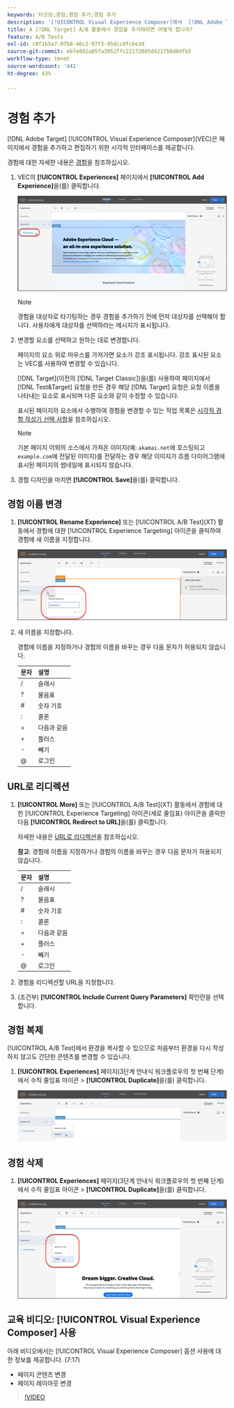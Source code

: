 ```yaml
---
keywords: 타깃팅;경험;경험 추가;경험 추가
description: '[!UICONTROL Visual Experience Composer]에서  [!DNL Adobe Target] (VEC)을(를) 사용하는 방법을 알아봅니다.'
title: A [!DNL Target] A/B 활동에서 경험을 추가하려면 어떻게 합니까?
feature: A/B Tests
exl-id: c0f1b5a7-07b0-46c2-97f3-95dcc0fcbe3d
source-git-commit: eb7e892a85fa3952ffc22172085d421756d0dfb5
workflow-type: tm+mt
source-wordcount: '441'
ht-degree: 43%

---
```


# 경험 추가

[!DNL Adobe Target] [!UICONTROL Visual Experience Composer]&#x200B;(VEC)은 페이지에서 경험을 추가하고 편집하기 위한 시각적 인터페이스를 제공합니다.

경험에 대한 자세한 내용은 [경험](/help/main/c-experiences/experiences.md#concept_A2E10F6AFB3D4AEAB6951EE14688848D)을 참조하십시오.

1. VEC의 **[!UICONTROL Experiences]** 페이지에서 **[!UICONTROL Add Experience]**&#x200B;을(를) 클릭합니다.

   ![경험 추가 선택 사항](/help/main/c-activities/t-test-ab/t-test-create-ab/assets/add-experience.png)

   >[!NOTE]
   >
   >경험을 대상자로 타기팅하는 경우 경험을 추가하기 전에 먼저 대상자를 선택해야 합니다. 사용자에게 대상자를 선택하라는 메시지가 표시됩니다.

1. 변경할 요소를 선택하고 원하는 대로 변경합니다.

   페이지의 요소 위로 마우스를 가져가면 요소가 강조 표시됩니다. 강조 표시된 요소는 VEC를 사용하여 변경할 수 있습니다.

   [!DNL Target]&#x200B;(이전의 [!DNL Target Classic])을(를) 사용하여 페이지에서 [!DNL Test&Target] 요청을 만든 경우 해당 [!DNL Target] 요청은 요청 이름을 나타내는 요소로 표시되며 다른 요소와 같이 수정할 수 있습니다.

   표시된 페이지의 요소에서 수행하여 경험을 변경할 수 있는 작업 목록은 [시각적 경험 작성기 선택 사항](/help/main/c-experiences/c-visual-experience-composer/viztarget-options.md)을 참조하십시오.

   >[!NOTE]
   >
   >기본 페이지 이외의 소스에서 가져온 이미지(예: `akamai.net`에 호스팅되고 `example.com`에 전달된 이미지)를 전달하는 경우 해당 이미지가 흐름 다이어그램에 표시된 페이지의 썸네일에 표시되지 않습니다.

1. 경험 디자인을 마치면 **[!UICONTROL Save]**&#x200B;을(를) 클릭합니다.

## 경험 이름 변경

1. **[!UICONTROL Rename Experience]** 또는 [!UICONTROL A/B Test]&#x200B;(XT) 활동에서 경험에 대한 [!UICONTROL Experience Targeting] 아이콘을 클릭하여 경험에 새 이름을 지정합니다.

   ![경험 이름 변경](/help/main/c-activities/t-test-ab/t-test-create-ab/assets/rename-experience.png)

2. 새 이름을 지정합니다.

   경험에 이름을 지정하거나 경험의 이름을 바꾸는 경우 다음 문자가 허용되지 않습니다.

   | 문자 | 설명 |
   |--- |--- |
   | / | 슬래시 |
   | ? | 물음표 |
   | # | 숫자 기호 |
   | : | 콜론 |
   | = | 다음과 같음 |
   | + | 플러스 |
   | - | 빼기 |
   | @ | 로그인 |

## URL로 리디렉션

1. **[!UICONTROL More]** 또는 [!UICONTROL A/B Test]&#x200B;(XT) 활동에서 경험에 대한 [!UICONTROL Experience Targeting] 아이콘(세로 줄임표) 아이콘을 클릭한 다음 **[!UICONTROL Redirect to URL]**&#x200B;을(를) 클릭합니다.

   자세한 내용은 [URL로 리디렉션](/help/main/c-experiences/c-visual-experience-composer/redirect-offer.md)을 참조하십시오.

   **참고**: 경험에 이름을 지정하거나 경험의 이름을 바꾸는 경우 다음 문자가 허용되지 않습니다.

   | 문자 | 설명 |
   |--- |--- |
   | / | 슬래시 |
   | ? | 물음표 |
   | # | 숫자 기호 |
   | : | 콜론 |
   | = | 다음과 같음 |
   | + | 플러스 |
   | - | 빼기 |
   | @ | 로그인 |

1. 경험을 리디렉션할 URL을 지정합니다.

1. (조건부) **[!UICONTROL Include Current Query Parameters]** 확인란을 선택합니다.

## 경험 복제

[!UICONTROL A/B Test]에서 환경을 복사할 수 있으므로 처음부터 환경을 다시 작성하지 않고도 간단한 콘텐츠를 변경할 수 있습니다.

1. **[!UICONTROL Experiences]** 페이지(3단계 안내식 워크플로우의 첫 번째 단계)에서 수직 줄임표 아이콘 > **[!UICONTROL Duplicate]**&#x200B;을(를) 클릭합니다.

   ![중복된 선택 사항](/help/main/c-activities/t-test-ab/t-test-create-ab/assets/duplicate-experience.png)

## 경험 삭제

1. **[!UICONTROL Experiences]** 페이지(3단계 안내식 워크플로우의 첫 번째 단계)에서 수직 줄임표 아이콘 > **[!UICONTROL Duplicate]**&#x200B;을(를) 클릭합니다.

   ![경험 삭제 선택 사항](/help/main/c-activities/t-test-ab/t-test-create-ab/assets/delete-experience.png)

## 교육 비디오: [!UICONTROL Visual Experience Composer] 사용

아래 비디오에서는 [!UICONTROL Visual Experience Composer] 옵션 사용에 대한 정보를 제공합니다. (7:17)

* 페이지 콘텐츠 변경
* 페이지 레이아웃 변경

>[!VIDEO](https://video.tv.adobe.com/v/30516?captions=kor)
